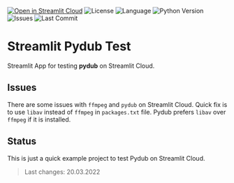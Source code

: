 [![Open in Streamlit Cloud](https://img.shields.io/badge/Open%20in-Streamlit%20Cloud-F24747?logo=streamlit)](https://share.streamlit.io/franky1/streamlit-pydub-test/main) 
![License](https://img.shields.io/github/license/Franky1/Streamlit-Pydub-Test?logo=github) 
![Language](https://img.shields.io/github/languages/top/Franky1/Streamlit-Pydub-Test?logo=python) 
![Python Version](https://img.shields.io/badge/Python-3.7%20|%203.8%20|%203.9-blue?logo=python) 
![Issues](https://img.shields.io/github/issues/Franky1/Streamlit-Pydub-Test?logo=github) 
![Last Commit](https://img.shields.io/github/last-commit/Franky1/Streamlit-Pydub-Test?logo=github)

# Streamlit Pydub Test

Streamlit App for testing **pydub** on Streamlit Cloud.

## Issues

There are some issues with `ffmpeg` and `pydub` on Streamlit Cloud.
Quick fix is to use `libav` instead of `ffmpeg` in `packages.txt` file.
Pydub prefers `libav` over `ffmpeg` if it is installed.

## Status

This is just a quick example project to test Pydub on Streamlit Cloud.

> Last changes: 20.03.2022
